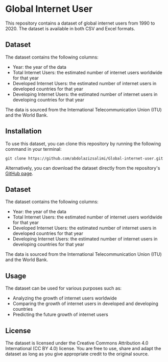 # Global Internet User

This repository contains a dataset of global internet users from 1990 to 2020. The dataset is available in both CSV and Excel formats.

## Dataset

The dataset contains the following columns:

- Year: the year of the data
- Total Internet Users: the estimated number of internet users worldwide for that year
- Developed Internet Users: the estimated number of internet users in developed countries for that year
- Developing Internet Users: the estimated number of internet users in developing countries for that year

The data is sourced from the International Telecommunication Union (ITU) and the World Bank.


## Installation

To use this dataset, you can clone this repository by running the following command in your terminal:

`git clone https://github.com/abdolazizsalimi/Global-internet-user.git`



Alternatively, you can download the dataset directly from the repository's [GitHub page](https://github.com/abdolazizsalimi/Global-internet-user).

## Dataset

The dataset contains the following columns:

- Year: the year of the data
- Total Internet Users: the estimated number of internet users worldwide for that year
- Developed Internet Users: the estimated number of internet users in developed countries for that year
- Developing Internet Users: the estimated number of internet users in developing countries for that year

The data is sourced from the International Telecommunication Union (ITU) and the World Bank.

## Usage

The dataset can be used for various purposes such as:

- Analyzing the growth of internet users worldwide
- Comparing the growth of internet users in developed and developing countries
- Predicting the future growth of internet users

## License

The dataset is licensed under the Creative Commons Attribution 4.0 International (CC BY 4.0) license. You are free to use, share and adapt the dataset as long as you give appropriate credit to the original source.

